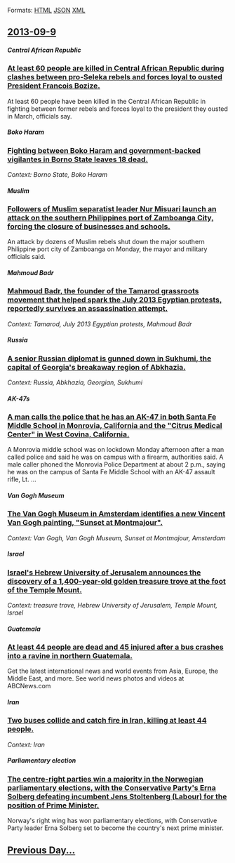 
Formats: [HTML](2013/09/9/index.html)  [JSON](2013/09/9/index.json)  [XML](2013/09/9/index.xml)  

## [2013-09-9](/news/2013/09/9/index.md)

##### Central African Republic
### [At least 60 people are killed in Central African Republic during clashes between pro-Seleka rebels and forces loyal to ousted President Francois Bozize. ](/news/2013/09/9/at-least-60-people-are-killed-in-central-african-republic-during-clashes-between-pro-sa-c-la-c-ka-rebels-and-forces-loyal-to-ousted-president-fr.md)
At least 60 people have been killed in the Central African Republic in fighting between former rebels and forces loyal to the president they ousted in March, officials say.

##### Boko Haram
### [Fighting between Boko Haram and government-backed vigilantes in Borno State leaves 18 dead. ](/news/2013/09/9/fighting-between-boko-haram-and-government-backed-vigilantes-in-borno-state-leaves-18-dead.md)
_Context: Borno State, Boko Haram_

##### Muslim
### [Followers of Muslim separatist leader Nur Misuari launch an attack on the southern Philippines port of Zamboanga City, forcing the closure of businesses and schools. ](/news/2013/09/9/followers-of-muslim-separatist-leader-nur-misuari-launch-an-attack-on-the-southern-philippines-port-of-zamboanga-city-forcing-the-closure-o.md)
An attack by dozens of Muslim rebels shut down the major southern Philippine port city of Zamboanga on Monday, the mayor and military officials said.

##### Mahmoud Badr
### [Mahmoud Badr, the founder of the Tamarod grassroots movement that helped spark the July 2013 Egyptian protests, reportedly survives an assassination attempt. ](/news/2013/09/9/mahmoud-badr-the-founder-of-the-tamarod-grassroots-movement-that-helped-spark-the-july-2013-egyptian-protests-reportedly-survives-an-assas.md)
_Context: Tamarod, July 2013 Egyptian protests, Mahmoud Badr_

##### Russia
### [A senior Russian diplomat is gunned down in Sukhumi, the capital of Georgia's breakaway region of Abkhazia. ](/news/2013/09/9/a-senior-russian-diplomat-is-gunned-down-in-sukhumi-the-capital-of-georgia-s-breakaway-region-of-abkhazia.md)
_Context: Russia, Abkhazia,  Georgian, Sukhumi_

##### AK-47s
### [A man calls the police that he has an AK-47 in both Santa Fe Middle School in Monrovia, California and the "Citrus Medical Center" in West Covina, California. ](/news/2013/09/9/a-man-calls-the-police-that-he-has-an-ak-47-in-both-santa-fe-middle-school-in-monrovia-california-and-the-citrus-medical-center-in-west-c.md)
A Monrovia middle school was on lockdown Monday afternoon after a man called police and said he was on campus with a firearm, authorities said. A male caller phoned the Monrovia Police Department at about 2 p.m., saying he was on the campus of Santa Fe Middle School with an AK-47 assault rifle, Lt. ...

##### Van Gogh Museum
### [The Van Gogh Museum in Amsterdam identifies a new Vincent Van Gogh painting, "Sunset at Montmajour". ](/news/2013/09/9/the-van-gogh-museum-in-amsterdam-identifies-a-new-vincent-van-gogh-painting-sunset-at-montmajour.md)
_Context: Van Gogh, Van Gogh Museum, Sunset at Montmajour, Amsterdam_

##### Israel
### [Israel's Hebrew University of Jerusalem announces the discovery of a 1,400-year-old golden treasure trove at the foot of the Temple Mount. ](/news/2013/09/9/israel-s-hebrew-university-of-jerusalem-announces-the-discovery-of-a-1-400-year-old-golden-treasure-trove-at-the-foot-of-the-temple-mount.md)
_Context: treasure trove, Hebrew University of Jerusalem, Temple Mount, Israel_

##### Guatemala
### [At least 44 people are dead and 45 injured after a bus crashes into a ravine in northern Guatemala. ](/news/2013/09/9/at-least-44-people-are-dead-and-45-injured-after-a-bus-crashes-into-a-ravine-in-northern-guatemala.md)
Get the latest international news and world events from Asia, Europe, the Middle East, and more. See world news photos and videos at ABCNews.com

##### Iran
### [Two buses collide and catch fire in Iran, killing at least 44 people. ](/news/2013/09/9/two-buses-collide-and-catch-fire-in-iran-killing-at-least-44-people.md)
_Context: Iran_

##### Parliamentary election
### [The centre-right parties win a majority in the Norwegian parliamentary elections, with the Conservative Party's Erna Solberg defeating incumbent Jens Stoltenberg (Labour) for the position of Prime Minister. ](/news/2013/09/9/the-centre-right-parties-win-a-majority-in-the-norwegian-parliamentary-elections-with-the-conservative-party-s-erna-solberg-defeating-incum.md)
Norway&#039;s right wing has won parliamentary elections, with Conservative Party leader Erna Solberg set to become the country&#039;s next prime minister.

## [Previous Day...](/news/2013/09/8/index.md)

